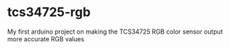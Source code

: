 # tcs34725-rgb
My first arduino project on making the TCS34725 RGB color sensor output more accurate RGB values
